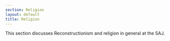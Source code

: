 ```yaml
---
section: Religion
layout: default
title: Religion
---
```

This section discusses Reconstructionism and religion in general at the SAJ.
